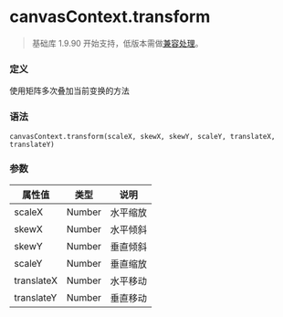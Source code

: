 <!-- https://developers.weixin.qq.com/miniprogram/dev/api/canvas/transform.html -->

canvasContext.transform
=======================

> 基础库 1.9.90 开始支持，低版本需做[兼容处理](https://developers.weixin.qq.com/miniprogram/dev/framework/compatibility.html)。

### 定义

使用矩阵多次叠加当前变换的方法

### 语法

    canvasContext.transform(scaleX, skewX, skewY, scaleY, translateX, translateY)
    

### 参数

  属性值       |  类型     |  说明   
---------------|-----------|---------
  scaleX       |  Number   | 水平缩放
  skewX        |  Number   | 水平倾斜
  skewY        |  Number   | 垂直倾斜
  scaleY       |  Number   | 垂直缩放
  translateX   |  Number   | 水平移动
  translateY   |  Number   | 垂直移动
